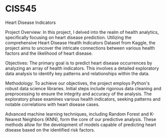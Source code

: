 # CIS545
Heart Disease Indicators

Project Overview:
In this project, I delved into the realm of health analytics, specifically focusing on heart disease prediction. Utilizing the comprehensive Heart Disease Health Indicators Dataset from Kaggle, the project aims to uncover the intricate connections between various health factors and the likelihood of heart disease.

Objectives:
The primary goal is to predict heart disease occurrences by analyzing an array of health indicators. This involves a detailed exploratory data analysis to identify key patterns and relationships within the data.

Methodology:
To achieve our objectives, the project employs Python's robust data science libraries. Initial steps include rigorous data cleaning and preprocessing to ensure the integrity and accuracy of the analysis. The exploratory phase examines various health indicators, seeking patterns and notable correlations with heart disease cases.

Advanced machine learning techniques, including Random Forest and K-Nearest Neighbors (KNN), form the core of our predictive analysis. These methods allow for the development of models capable of predicting heart disease based on the identified risk factors.

